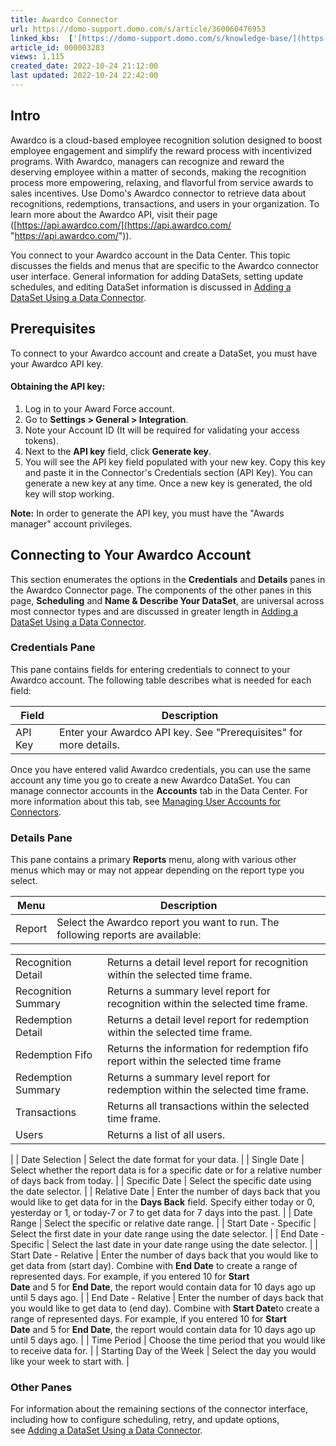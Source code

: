 ```yaml
---
title: Awardco Connector
url: https://domo-support.domo.com/s/article/360060476953
linked_kbs:  ['[https://domo-support.domo.com/s/knowledge-base/](https://domo-support.domo.com/s/knowledge-base/)', '[https://domo-support.domo.com/s/](https://domo-support.domo.com/s/)', '[https://domo-support.domo.com/s/topic/0TO5w000000ZammGAC](https://domo-support.domo.com/s/topic/0TO5w000000ZammGAC)', '[https://domo-support.domo.com/s/topic/0TO5w000000ZanLGAS](https://domo-support.domo.com/s/topic/0TO5w000000ZanLGAS)', '[https://domo-support.domo.com/s/topic/0TO5w000000ZaoQGAS](https://domo-support.domo.com/s/topic/0TO5w000000ZaoQGAS)', '[https://domo-support.domo.com/s/article/360042926274](https://domo-support.domo.com/s/article/360042926274)', '[https://domo-support.domo.com/s/article/360042926054](https://domo-support.domo.com/s/article/360042926054)', '[https://domo-support.domo.com/s/article/360060476953](https://domo-support.domo.com/s/article/360060476953)', '[https://domo-support.domo.com/s/topic/0TO5w000000ZaoQGAS/api-connectors](https://domo-support.domo.com/s/topic/0TO5w000000ZaoQGAS/api-connectors)', '[https://domo-support.domo.com/s/article/360043429933](https://domo-support.domo.com/s/article/360043429933)', '[https://domo-support.domo.com/s/article/360043429953](https://domo-support.domo.com/s/article/360043429953)', '[https://domo-support.domo.com/s/article/360042925494](https://domo-support.domo.com/s/article/360042925494)', '[https://domo-support.domo.com/s/article/360043429913](https://domo-support.domo.com/s/article/360043429913)', '[https://domo-support.domo.com/s/article/4408174643607](https://domo-support.domo.com/s/article/4408174643607)', '[https://domo-support.domo.com/s/login/](https://domo-support.domo.com/s/login/)']
article_id: 000003283
views: 1,115
created_date: 2022-10-24 21:12:00
last updated: 2022-10-24 22:42:00
---
```




Intro
-----


Awardco is a cloud-based employee recognition solution designed to boost employee engagement and simplify the reward process with incentivized programs. With Awardco, managers can recognize and reward the deserving employee within a matter of seconds, making the recognition process more empowering, relaxing, and flavorful from service awards to sales incentives. Use Domo's Awardco connector to retrieve data about recognitions, redemptions, transactions, and users in your organization. To learn more about the Awardco API, visit their page ([https://api.awardco.com/](https://api.awardco.com/ "https://api.awardco.com/")).


You connect to your Awardco account in the Data Center. This topic discusses the fields and menus that are specific to the Awardco connector user interface. General information for adding DataSets, setting update schedules, and editing DataSet information is discussed in [Adding a DataSet Using a Data Connector](/s/article/360042926274 "Adding a DataSet Using a Data Connector").


Prerequisites
-------------


To connect to your Awardco account and create a DataSet, you must have your Awardco API key.


#### Obtaining the API key:


1. Log in to your Award Force account.
2. Go to **Settings > General > Integration**.
3. Note your Account ID (It will be required for validating your access tokens).
4. Next to the **API key** field, click **Generate key**.
5. You will see the API key field populated with your new key. Copy this key and paste it in the Connector's Credentials section (API Key). You can generate a new key at any time. Once a new key is generated, the old key will stop working.




 


**Note:** In order to generate the API key, you must have the "Awards manager" account privileges.



Connecting to Your Awardco Account
----------------------------------


This section enumerates the options in the **Credentials** and **Details** panes in the Awardco Connector page. The components of the other panes in this page, **Scheduling** and **Name & Describe Your DataSet**, are universal across most connector types and are discussed in greater length in [Adding a DataSet Using a Data Connector](/s/article/360042926274 "Adding a DataSet Using a Data Connector").


### Credentials Pane


This pane contains fields for entering credentials to connect to your Awardco account. The following table describes what is needed for each field:  




| Field | Description |
| --- | --- |
| API Key | Enter your Awardco API key. See "Prerequisites" for more details. |


Once you have entered valid Awardco credentials, you can use the same account any time you go to create a new Awardco DataSet. You can manage connector accounts in the **Accounts** tab in the Data Center. For more information about this tab, see [Managing User Accounts for Connectors](/s/article/360042926054 "Managing User Accounts for Connectors").


### Details Pane


This pane contains a primary **Reports** menu, along with various other menus which may or may not appear depending on the report type you select.




| Menu | Description |
| --- | --- |
| Report | Select the Awardco report you want to run. The following reports are available:

|  |  |
| --- | --- |
| Recognition Detail | Returns a detail level report for recognition within the selected time frame. |
| Recognition Summary | Returns a summary level report for recognition within the selected time frame. |
| Redemption Detail | Returns a detail level report for redemption within the selected time frame. |
| Redemption Fifo | Returns the information for redemption fifo report within the selected time frame |
| Redemption Summary | Returns a summary level report for redemption within the selected time frame. |
| Transactions | Returns all transactions within the selected time frame. |
| Users | Returns a list of all users. |

 |
| Date Selection | Select the date format for your data. |
| Single Date | Select whether the report data is for a specific date or for a relative number of days back from today. |
| Specific Date | Select the specific date using the date selector. |
| Relative Date | Enter the number of days back that you would like to get data for in the ****Days Back**** field. Specify either today or 0, yesterday or 1, or today-7 or 7 to get data for 7 days into the past. |
| Date Range | Select the specific or relative date range. |
| Start Date - Specific | Select the first date in your date range using the date selector. |
| End Date - Specific | Select the last date in your date range using the date selector. |
| Start Date - Relative | Enter the number of days back that you would like to get data from (start day). Combine with ****************End Date**************** to create a range of represented days.
For example, if you entered 10 for ****************Start Date**************** and 5 for ****************End Date****************, the report would contain data for 10 days ago up until 5 days ago. |
| End Date - Relative | Enter the number of days back that you would like to get data to (end day). Combine with ****************Start Date****************to create a range of represented days.
For example, if you entered 10 for ****************Start Date**************** and 5 for ****************End Date****************, the report would contain data for 10 days ago up until 5 days ago. |
| Time Period | Choose the time period that you would like to receive data for. |
| Starting Day of the Week | Select the day you would like your week to start with. |


### Other Panes


For information about the remaining sections of the connector interface, including how to configure scheduling, retry, and update options, see [Adding a DataSet Using a Data Connector](/s/article/360042926274 "Adding a DataSet Using a Data Connector").

